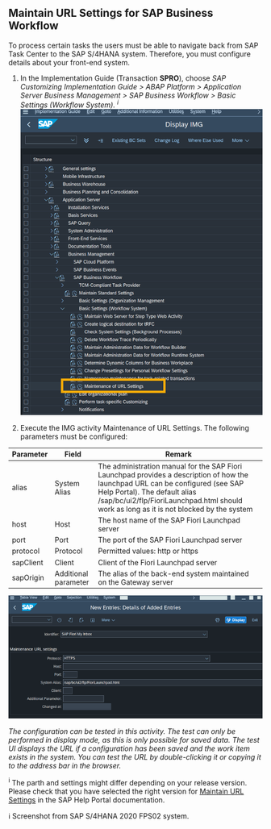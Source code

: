 ## Maintain URL Settings for SAP Business Workflow

To process certain tasks the users must be able to navigate back from SAP Task Center to the SAP S/4HANA system. Therefore, you must configure details about your front-end system.

1. In the Implementation Guide (Transaction **SPRO**), choose *SAP Customizing Implementation Guide > ABAP Platform > Application Server  Business Management > SAP Business Workflow > Basic Settings (Workflow System). <sup>i</sup>*
![IMG Maintain URL](images/s4h-img-maintenance-url-settings.png)

2. Execute the IMG activity Maintenance of URL Settings. The following parameters must be configured: 

| Parameter | Field | Remark
| --- | ----------- |---|
| alias | System Alias | The administration manual for the SAP Fiori Launchpad provides a description of how the launchpad URL can be configured (see SAP Help Portal). The default alias /sap/bc/ui2/flp/FioriLaunchpad.html should work as long as it is not blocked by the system |
| host | Host | The host name of the SAP Fiori Launchpad server |
| port | Port | The port of the SAP Fiori Launchpad server |
| protocol | Protocol | Permitted values: http or https |
| sapClient | Client | Client of the Fiori Launchpad server |
| sapOrigin | Additional parameter | The alias of the back-end system maintained on the Gateway server

![Maintain URL activity](images/s4h-img-maintenance-url-settings-new-entry.png)

*The configuration can be tested in this activity. The test can only be performed in display mode, as this is only possible for saved data.  The test UI displays the URL if a configuration has been saved and the work item exists in the system. You can test the URL by double-clicking it or copying it to the address bar in the browser.*


<sup>i</sup> The parth and settings might differ depending on your release version. Please check that you have selected the right version for [Maintain URL Settings](https://help.sap.com/docs/SAP_S4HANA_ON-PREMISE/0f18dddf28764f5b807ecd80549044cc/bb442e2c95ca4aad8285b214265b2ef0.html?version=2021.002) in the SAP Help Portal documentation. 

ℹ Screenshot from SAP S/4HANA 2020 FPS02 system.